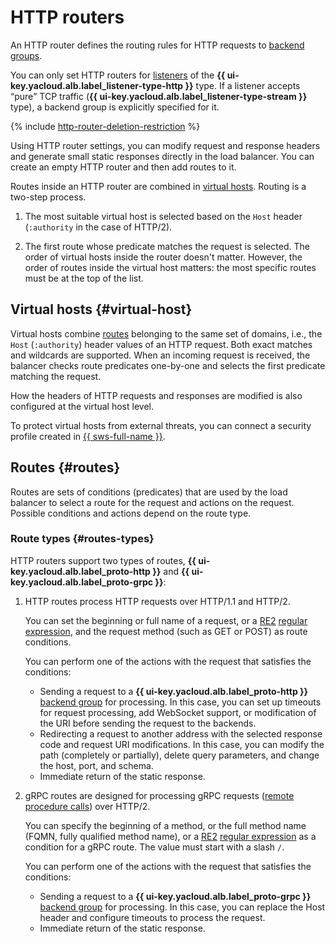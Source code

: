 # HTTP routers

An HTTP router defines the routing rules for HTTP requests to [backend groups](backend-group.md).

You can only set HTTP routers for [listeners](application-load-balancer.md#listener) of the **{{ ui-key.yacloud.alb.label_listener-type-http }}** type. If a listener accepts <q>pure</q> TCP traffic (**{{ ui-key.yacloud.alb.label_listener-type-stream }}** type), a backend group is explicitly specified for it.

{% include [http-router-deletion-restriction](../../_includes/application-load-balancer/http-router-deletion-restriction.md) %}

Using HTTP router settings, you can modify request and response headers and generate small static responses directly in the load balancer. You can create an empty HTTP router and then add routes to it.

Routes inside an HTTP router are combined in [virtual hosts](#virtual-host). Routing is a two-step process.

1. The most suitable virtual host is selected based on the `Host` header (`:authority` in the case of HTTP/2).

1. The first route whose predicate matches the request is selected. The order of virtual hosts inside the router doesn't matter. However, the order of routes inside the virtual host matters: the most specific routes must be at the top of the list.

## Virtual hosts {#virtual-host}

Virtual hosts combine [routes](#routes) belonging to the same set of domains, i.e., the `Host` (`:authority`) header values of an HTTP request. Both exact matches and wildcards are supported. When an incoming request is received, the balancer checks route predicates one-by-one and selects the first predicate matching the request.

How the headers of HTTP requests and responses are modified is also configured at the virtual host level.

To protect virtual hosts from external threats, you can connect a security profile created in [{{ sws-full-name }}](../../smartwebsecurity/concepts/index.md).

## Routes {#routes}

Routes are sets of conditions (predicates) that are used by the load balancer to select a route for the request and actions on the request. Possible conditions and actions depend on the route type.

### Route types {#routes-types}

HTTP routers support two types of routes, **{{ ui-key.yacloud.alb.label_proto-http }}** and **{{ ui-key.yacloud.alb.label_proto-grpc }}**:

1. HTTP routes process HTTP requests over HTTP/1.1 and HTTP/2.

   You can set the beginning or full name of a request, or a [RE2](https://github.com/google/re2/wiki/Syntax) [regular expression](https://en.wikipedia.org/wiki/Regular_expression), and the request method (such as GET or POST) as route conditions.

   You can perform one of the actions with the request that satisfies the conditions:

   * Sending a request to a **{{ ui-key.yacloud.alb.label_proto-http }}** [backend group](backend-group.md) for processing. In this case, you can set up timeouts for request processing, add WebSocket support, or modification of the URI before sending the request to the backends.
   * Redirecting a request to another address with the selected response code and request URI modifications. In this case, you can modify the path (completely or partially), delete query parameters, and change the host, port, and schema.
   * Immediate return of the static response.

1. gRPC routes are designed for processing gRPC requests ([remote procedure calls](https://en.wikipedia.org/wiki/Remote_procedure_call)) over HTTP/2.

   You can specify the beginning of a method, or the full method name (FQMN, fully qualified method name), or a [RE2](https://github.com/google/re2/wiki/Syntax) [regular expression](https://en.wikipedia.org/wiki/Regular_expression) as a condition for a gRPC route. The value must start with a slash `/`.

   You can perform one of the actions with the request that satisfies the conditions:

   * Sending a request to a **{{ ui-key.yacloud.alb.label_proto-grpc }}** [backend group](backend-group.md) for processing. In this case, you can replace the Host header and configure timeouts to process the request.
   * Immediate return of the static response.

